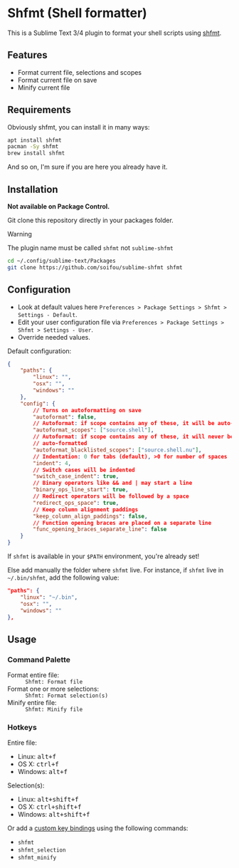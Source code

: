 # Shfmt (Shell formatter)

This is a Sublime Text 3/4 plugin to format your shell scripts using [shfmt](https://github.com/mvdan/sh).

## Features

- Format current file, selections and scopes
- Format current file on save
- Minify current file

## Requirements

Obviously shfmt, you can install it in many ways:

```sh
apt install shfmt
pacman -Sy shfmt
brew install shfmt
```

And so on, I'm sure if you are here you already have it.

## Installation

**Not available on Package Control.**

Git clone this repository directly in your packages folder.

> [!WARNING]
> The plugin name must be called `shfmt` not `sublime-shfmt`

```sh
cd ~/.config/sublime-text/Packages
git clone https://github.com/soifou/sublime-shfmt shfmt
```

## Configuration

- Look at default values here `Preferences > Package Settings > Shfmt > Settings - Default`.
- Edit your user configuration file via `Preferences > Package Settings > Shfmt > Settings - User`.
- Override needed values.

Default configuration:

```json
{
    "paths": {
        "linux": "",
        "osx": "",
        "windows": ""
    },
    "config": {
        // Turns on autoformatting on save
        "autoformat": false,
        // Autoformat: if scope contains any of these, it will be auto-formatted
        "autoformat_scopes": ["source.shell"],
        // Autoformat: if scope contains any of these, it will never be
        // auto-formatted
        "autoformat_blacklisted_scopes": ["source.shell.nu"],
        // Indentation: 0 for tabs (default), >0 for number of spaces
        "indent": 4,
        // Switch cases will be indented
        "switch_case_indent": true,
        // Binary operators like && and | may start a line
        "binary_ops_line_start": true,
        // Redirect operators will be followed by a space
        "redirect_ops_space": true,
        // Keep column alignment paddings
        "keep_column_align_paddings": false,
        // Function opening braces are placed on a separate line
        "func_opening_braces_separate_line": false
    }
}
```

If `shfmt` is available in your `$PATH` environment, you're already set!

Else add manually the folder where `shfmt` live.
For instance, if `shfmt` live in `~/.bin/shfmt`, add the following value:

```json
"paths": {
    "linux": "~/.bin",
    "osx": "",
    "windows": ""
},
```

## Usage

### Command Palette

<dl>
    <dt>Format entire file:</dt>
    <dd><code>Shfmt: Format file</code></dd>
    <dt>Format one or more selections:</dt>
    <dd><code>Shfmt: Format selection(s)</code></dd>
    <dt>Minify entire file:</dt>
    <dd><code>Shfmt: Minify file</code></dd>
</dl>

### Hotkeys

Entire file:

- Linux: <kbd>alt+f</kbd>
- OS X: <kbd>ctrl+f</kbd>
- Windows: <kbd>alt+f</kbd>

Selection(s):

- Linux: <kbd>alt+shift+f</kbd>
- OS X: <kbd>ctrl+shift+f</kbd>
- Windows: <kbd>alt+shift+f</kbd>

Or add a [custom key bindings](https://www.sublimetext.com/docs/settings.html) using the following commands:

- `shfmt`
- `shfmt_selection`
- `shfmt_minify`
